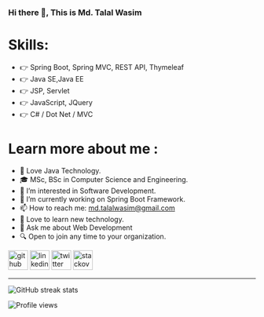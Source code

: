 
<!--- user name [@mdtalalwasim]
mdtalalwasim/mdtalalwasim is a ✨ special ✨ repository because its `README.md` (this file) appears on your GitHub profile.
You can click the Preview link to take a look at your changes.
--->



### Hi there 👋, This is Md. Talal Wasim


# Skills: 
- 👉 Spring Boot, Spring MVC, REST API, Thymeleaf 
- 👉 Java SE,Java EE 
- 👉 JSP, Servlet
- 👉 JavaScript, JQuery
- 👉 C# / Dot Net / MVC

# Learn more about me :

- 💖 Love Java Technology. 
- 🎓 MSc, BSc in Computer Science and Engineering.
- 👀 I’m interested in Software Development.
- 🌱 I’m currently working on Spring Boot Framework.
- 📫 How to reach me: md.talalwasim@gmail.com
- 💞️ Love to learn new technology.
- 💬 Ask me about Web Development
- 🔍 Open to join any time to your organization.
<!-- - 👉 LinkedIn Profile: https://bd.linkedin.com/in/mdtalalwasim -->

  

[<img src='https://cdn.jsdelivr.net/npm/simple-icons@3.0.1/icons/github.svg' alt='github' height='40'>](https://github.com/mdtalalwasim)  [<img src='https://cdn.jsdelivr.net/npm/simple-icons@3.0.1/icons/linkedin.svg' alt='linkedin' height='40'>](https://www.linkedin.com/in/mdtalalwasim/)  [<img src='https://cdn.jsdelivr.net/npm/simple-icons@3.0.1/icons/twitter.svg' alt='twitter' height='40'>](https://twitter.com/mdtalalwasim)  [<img src='https://cdn.jsdelivr.net/npm/simple-icons@3.0.1/icons/stackoverflow.svg' alt='stackoverflow' height='40'>](https://stackoverflow.com/users/16860521/md-talal-wasim)  

<hr>


<!--[![trophy](https://github-profile-trophy.vercel.app/?username=mdtalalwasim)](https://github.com/ryo-ma/github-profile-trophy)-->



<!--![GitHub metrics](https://metrics.lecoq.io/mdtalalwasim)-->

![GitHub streak stats](https://streak-stats.demolab.com/?user=mdtalalwasim)  


![Profile views](https://gpvc.arturio.dev/mdtalalwasim)


